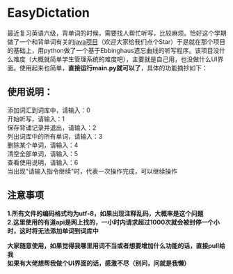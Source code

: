 # EasyDictation
最近复习英语六级，背单词的时候，需要找人帮忙听写，比较麻烦。恰好这个学期做了一个和背单词有关的[java项目](https://github.com/bling666/JavaProject)（欢迎大家给我们点个Star）于是就在那个项目的基础上，用python做了一个基于Ebbinghaus遗忘曲线的听写程序。该项目没什么难度（大概就简单学生管理系统的难度吧），主要就是自己用，也没做什么UI界面。使用起来也简单，**直接运行main.py就可以了**，具体的功能摘抄如下：  

## 使用说明：  
添加词汇到词库中，请输入：0  
开始听写，请输入：1  
保存背诵记录并退出，请输入：2  
列出词库中的所有单词，请输入：3  
删除某个单词，请输入：4  
清空全部单词，请输入：5  
查看使用说明，请输入：6  
当出现"请输入指令继续"时，代表一次操作完成，可以继续操作  
## 注意事项
**1.所有文件的编码格式均为utf-8，如果出现注释乱码，大概率是这个问题**  
**2.这里使用的有道api是网上找的，一小时内请求超过1000次就会被封停一个小时，这时将无法添加单词到词库中**  

**大家随意使用，如果觉得我哪里用词不当或者想要增加什么功能的话，直接pull给我**  
**如果有大佬想帮我做个UI界面的话，感激不尽（别问，问就是我懒）**

